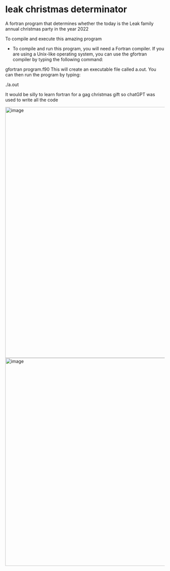 # leak christmas determinator

A fortran program that determines whether the today is the Leak family annual christmas party in the year 2022

To compile and execute this amazing program
- To compile and run this program, you will need a Fortran compiler. If you are using a Unix-like operating system, you can use the gfortran compiler by typing the following command:

gfortran program.f90
This will create an executable file called a.out. You can then run the program by typing:

./a.out

It would be silly to learn fortran for a gag christmas gift so chatGPT was used to write all the code

<img width="789" alt="image" src="https://user-images.githubusercontent.com/25240207/208280026-7cb2afe7-281f-4736-9d1e-cfde6aedface.png">

<img width="654" alt="image" src="https://user-images.githubusercontent.com/25240207/208280048-ea6c27b6-313c-4a6c-b1d0-ca3bf4bf124d.png">

